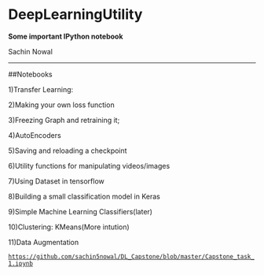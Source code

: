 # DeepLearningUtility
**Some important IPython notebook**

Sachin Nowal

---
##Notebooks

1)Transfer Learning:

2)Making your own loss function

3)Freezing Graph and retraining it;

4)AutoEncoders

5)Saving and reloading a checkpoint

6)Utility functions for manipulating videos/images

7)Using Dataset in tensorflow

8)Building a small classification model in Keras

9)Simple Machine Learning Classifiers(later)

10)Clustering: KMeans(More intution)

11)Data Augmentation

[`https://github.com/sachin5nowal/DL_Capstone/blob/master/Capstone_task_1.ipynb`](https://github.com/sachin5nowal/DL_Capstone/blob/master/Capstone_task_1.ipynb)

